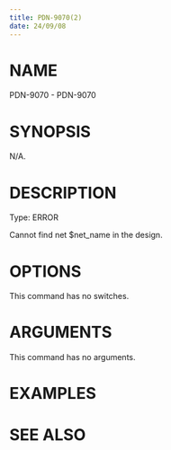 ```yaml
---
title: PDN-9070(2)
date: 24/09/08
---
```


# NAME

PDN-9070 - PDN-9070

# SYNOPSIS

N/A.

# DESCRIPTION

Type: ERROR

Cannot find net $net_name in the design.

# OPTIONS

This command has no switches.

# ARGUMENTS

This command has no arguments.

# EXAMPLES

# SEE ALSO
